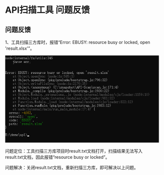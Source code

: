 # API扫描工具 问题反馈

## 问题反馈

1、工具扫描三方库时，报错“Error: EBUSY: resource busy or locked, open 'result.xlsx'”。

![](./figures/result_open.png)

问题定位：工具扫描三方库项目时result.txt文档打开，扫描结果无法写入result.txt文档，因此报错“resource busy or locked”。

问题解决：关闭result.txt文档，重新扫描三方库，即可解决以上问题。